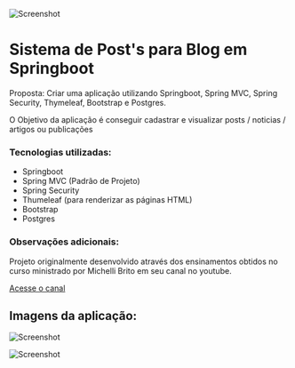 
![Screenshot](https://i.imgur.com/NV1JJ7o.jpg)

# Sistema de Post's para Blog em Springboot
Proposta: Criar uma aplicação utilizando Springboot, Spring MVC, Spring Security, Thymeleaf, Bootstrap e Postgres. 

O Objetivo da aplicação é conseguir cadastrar e visualizar posts / noticias / artigos ou publicações


### Tecnologias utilizadas:
- Springboot
- Spring MVC (Padrão de Projeto)
- Spring Security
- Thumeleaf (para renderizar as páginas HTML)
- Bootstrap
- Postgres

### Observações adicionais:
Projeto originalmente desenvolvido através dos ensinamentos obtidos no curso ministrado por Michelli Brito em seu canal no youtube.

[Acesse o canal](https://www.youtube.com/playlist?list=PL8iIphQOyG-AdKMQWtt1bqdVm8QUnX7_S)

## Imagens da aplicação:
![Screenshot](https://i.imgur.com/a2e55ZQ.jpg)

![Screenshot](https://i.imgur.com/sL9w1VB.jpg)






